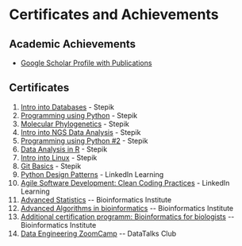 # Certificates and Achievements

## Academic Achievements

- [Google Scholar Profile with Publications](https://scholar.google.com/citations?user=_umwt4AAAAAJ&hl=en)

## Certificates

1. [Intro into Databases](https://stepik.org/cert/1840899) - Stepik
2. [Programming using Python](https://stepik.org/cert/1351005) - Stepik
3. [Molecular Phylogenetics](https://stepik.org/cert/190716) - Stepik
4. [Intro into NGS Data Analysis](https://stepik.org/cert/185147) - Stepik
5. [Programming using Python #2](https://stepik.org/cert/179070) - Stepik
6. [Data Analysis in R](https://stepik.org/cert/152116) - Stepik
9. [Intro into Linux](https://stepik.org/cert/136124) - Stepik
10. [Git Basics](https://stepik.org/cert/131910) - Stepik
11. [Python Design Patterns](https://www.linkedin.com/learning/python-design-patterns-14304845) - LinkedIn Learning
12. [Agile Software Development: Clean Coding Practices](https://www.linkedin.com/learning/agile-software-development-clean-coding-practices) - LinkedIn Learning
13. [Advanced Statistics]() -- Bioinformatics Institute
14. [Advanced Algorithms in bioinformatics]() -- Bioinformatics Institute
15. [Additional certification programm: Bioinformatics for biologists]() -- Bioinformatics Institute
16. [Data Engineering ZoomCamp](https://certificate.datatalks.club/dezoomcamp/2023/63207cbd648305b710d5a12772d8be2cbf4aa231.pdf) -- DataTalks Club

